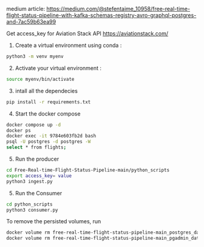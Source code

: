 medium article: https://medium.com/@stefentaime_10958/free-real-time-flight-status-pipeline-with-kafka-schemas-registry-avro-graphql-postgres-and-7ac59b63ea99

Get access_key for Aviation Stack API https://aviationstack.com/


1. Create a virtual environment using conda :
```bash
python3 -m venv myenv
```
2. Activate your virtual environment : 

```bash
source myenv/bin/activate
```
3. intall all the dependecies
```bash
pip install -r requirements.txt
```
4. Start the docker compose
```bash
docker compose up -d
docker ps
docker exec -it 9784e603fb2d bash
psql -U postgres -d postgres -W
select * from flights;
```
5. Run the producer
```bash
cd Free-Real-time-Flight-Status-Pipeline-main/python_scripts
export access_key= value
python3 ingest.py
```
5. Run the Consumer
```bash
cd python_scripts
python3 consumer.py
```

To remove the persisted volumes, run
```bash
docker volume rm free-real-time-flight-status-pipeline-main_postgres_data
docker volume rm free-real-time-flight-status-pipeline-main_pgadmin_data
```